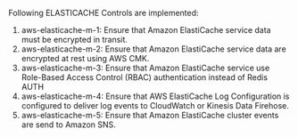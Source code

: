 Following ELASTICACHE Controls are implemented:

1. aws-elasticache-m-1: Ensure that Amazon ElastiCache service data must be encrypted in transit.
2. aws-elasticache-m-2: Ensure that Amazon ElastiCache service data are encrypted at rest using AWS CMK.
3. aws-elasticache-m-3: Ensure that Amazon ElastiCache service use Role-Based Access Control (RBAC) authentication instead of Redis AUTH
4. aws-elasticache-m-4: Ensure that AWS ElastiCache Log Configuration is configured to deliver log events to CloudWatch or Kinesis Data Firehose.
5. aws-elasticache-m-5: Ensure that Amazon ElastiCache cluster events are send to Amazon SNS.